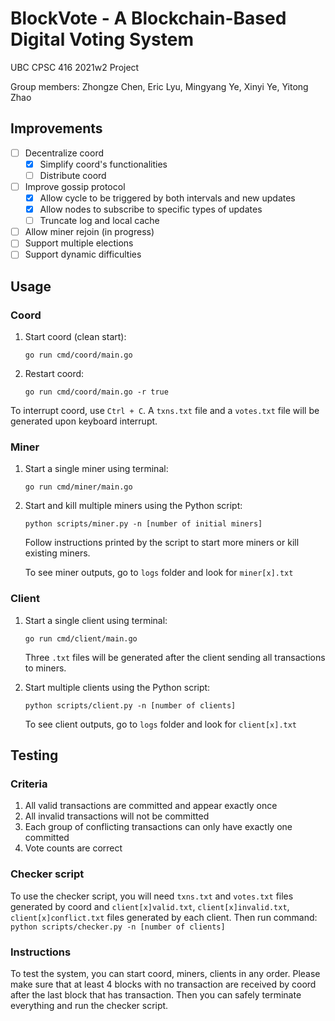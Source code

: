 # BlockVote - A Blockchain-Based Digital Voting System

UBC CPSC 416 2021w2 Project

Group members: Zhongze Chen, Eric Lyu, Mingyang Ye, Xinyi Ye, Yitong Zhao

## Improvements

- [ ] Decentralize coord 
    - [x] Simplify coord's functionalities
    - [ ] Distribute coord
- [ ] Improve gossip protocol
    - [x] Allow cycle to be triggered by both intervals and new updates
    - [x] Allow nodes to subscribe to specific types of updates
    - [ ] Truncate log and local cache
- [ ] Allow miner rejoin (in progress)
- [ ] Support multiple elections
- [ ] Support dynamic difficulties

## Usage

### Coord

1. Start coord (clean start):

    `go run cmd/coord/main.go`

2. Restart coord:

    `go run cmd/coord/main.go -r true`

To interrupt coord, use `Ctrl + C`. A `txns.txt` file and a `votes.txt` file will be generated upon keyboard interrupt.

### Miner

1. Start a single miner using terminal:

    `go run cmd/miner/main.go`

2. Start and kill multiple miners using the Python script:

    `python scripts/miner.py -n [number of initial miners]`

    Follow instructions printed by the script to start more miners or kill existing miners.
    
    To see miner outputs, go to `logs` folder and look for `miner[x].txt`
    
### Client

1. Start a single client using terminal:

    `go run cmd/client/main.go`

    Three `.txt` files will be generated after the client sending all transactions to miners.

2. Start multiple clients using the Python script:

   `python scripts/client.py -n [number of clients]`

   To see client outputs, go to `logs` folder and look for `client[x].txt`

## Testing

### Criteria

1. All valid transactions are committed and appear exactly once
2. All invalid transactions will not be committed
3. Each group of conflicting transactions can only have exactly one committed
4. Vote counts are correct

### Checker script

To use the checker script, you will need `txns.txt` and `votes.txt` files generated by coord
and `client[x]valid.txt`, `client[x]invalid.txt`, `client[x]conflict.txt` files generated by each client.
Then run command:
    `python scripts/checker.py -n [number of clients]`

### Instructions

To test the system, you can start coord, miners, clients in any order.
Please make sure that at least 4 blocks with no transaction are received by coord
after the last block that has transaction. 
Then you can safely terminate everything and run the checker script.
